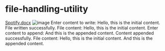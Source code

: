 # file-handling-utility
[Spotify.docx](https://github.com/user-attachments/files/19562367/Spotify.docx)
![image](https://github.com/user-attachments/assets/ea259080-4b14-4100-833f-30c059dab66c)
Enter content to write: Hello, this is the initial content.
File written successfully.
File content:
Hello, this is the initial content.
Enter content to append: And this is the appended content.
Content appended successfully.
File content:
Hello, this is the initial content.
And this is the appended content.


